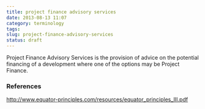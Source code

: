 ```yaml
---
title: project finance advisory services
date: 2013-08-13 11:07
category: terminology
tags:
slug: project-finance-advisory-services
status: draft
---
```


<!--
icon: file-code-o
summary:
-->
Project Finance Advisory Services is the provision of advice on the potential financing of a development where one of the options may be Project Finance.


### References

http://www.equator-principles.com/resources/equator_principles_III.pdf
